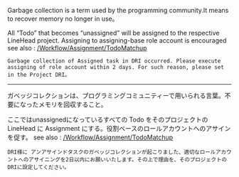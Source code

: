 Garbage collection is a term used by the programming community.It means to recover memory no longer in use。

All “Todo” that becomes “unassigned” will be assigned to the respective LineHead project. Assigning to assigning-base role account is encouraged
see also :  [/Workflow/Assignment/TodoMatchup](/Workflow/Assignment/TodoMatchup.md)

```
Garbage collection of Assigned task in DRI occurred. Please execute assigning of role account within 2 days. For such reason, please set in the Project DRI。
```

------------------
ガベッジコレクションは、プログラミングコミュニティーで用いられる言葉。不要になったメモリを回収すること。

ここではunassignedになっているすべての Todo をそのプロジェクトの LineHead  に Assignment にする。役割ベースのロールアカウントへのアサインを促す。
see also : [/Workflow/Assignment/TodoMatchup](/Workflow/Assignment/TodoMatchup.md)


```
DRI様に アンアサインドタスクのガベッジコレクションが起こりました、適切なロールアカウントへのアサイニングを2日以内にお願いいたします。その上で理由を、そのプロジェクトのDRIに設定してください。
```

